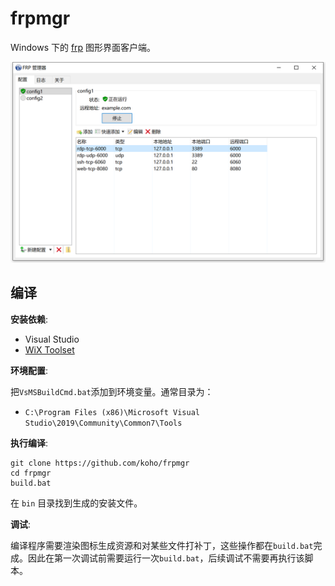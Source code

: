 # frpmgr

Windows 下的 [frp](https://github.com/fatedier/frp) 图形界面客户端。

![frpmgr](/docs/frpmgr.png)

## 编译
**安装依赖**:
- Visual Studio
- [WiX Toolset](https://wixtoolset.org/)

**环境配置**:

把`VsMSBuildCmd.bat`添加到环境变量。通常目录为：
- `C:\Program Files (x86)\Microsoft Visual Studio\2019\Community\Common7\Tools`

**执行编译**:

```shell script
git clone https://github.com/koho/frpmgr
cd frpmgr
build.bat
```

在 `bin` 目录找到生成的安装文件。

**调试**:

编译程序需要渲染图标生成资源和对某些文件打补丁，这些操作都在`build.bat`完成。因此在第一次调试前需要运行一次`build.bat`，后续调试不需要再执行该脚本。
